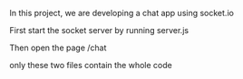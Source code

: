 In this project, we are developing a chat app using socket.io

First start the socket server by running server.js

Then open the page /chat 

only these two files contain the whole code
